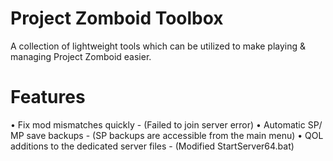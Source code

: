 # Project Zomboid Toolbox
A collection of lightweight tools which can be utilized to make playing & managing Project Zomboid easier.

# Features
• Fix mod mismatches quickly - (Failed to join server error)
• Automatic SP/ MP save backups - (SP backups are accessible from the main menu)
• QOL additions to the dedicated server files - (Modified StartServer64.bat)
